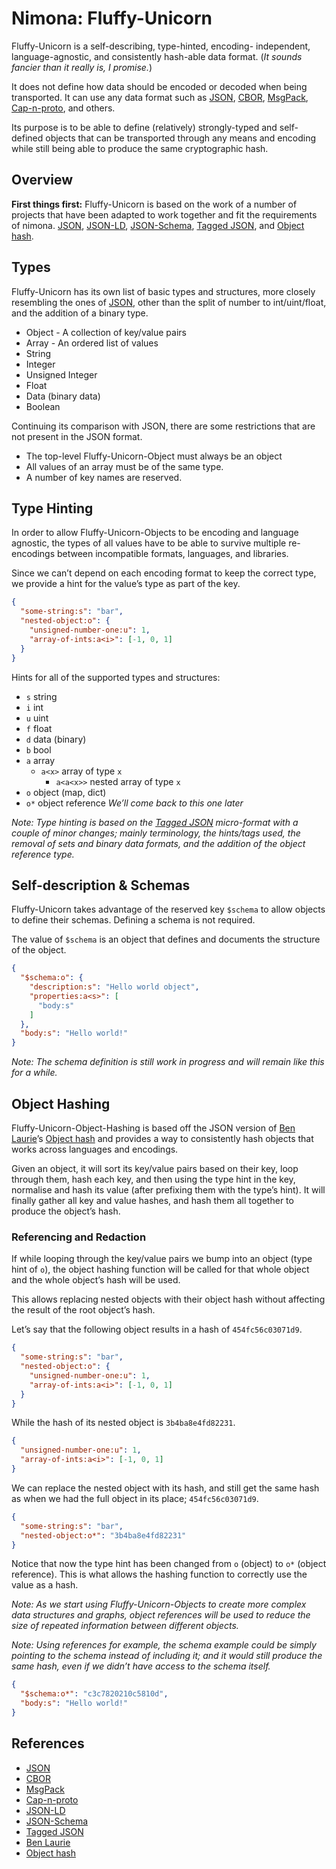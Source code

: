 # Nimona: Fluffy-Unicorn
Fluffy-Unicorn is a self-describing, type-hinted, encoding-
independent, language-agnostic, and consistently hash-able data format.
(_It sounds fancier than it really is, I promise._)

It does not define how data should be encoded or decoded when being transported. It can use any data format such as [JSON], [CBOR], [MsgPack], [Cap-n-proto], and others.

Its purpose is to be able to define (relatively) strongly-typed and self-defined objects that can be transported through any means and encoding while still being able to produce the same cryptographic hash.

## Overview
__First things first:__ Fluffy-Unicorn is based on the work of a number of projects that have been adapted to work together and fit the requirements of nimona. [JSON], [JSON-LD], [JSON-Schema], [Tagged JSON], and [Object hash].

## Types
Fluffy-Unicorn has its own list of basic types and structures, more closely resembling the ones of [JSON], other than the split of number to int/uint/float, and the addition of a binary type.

* Object - A collection of key/value pairs
* Array - An ordered list of values
* String
* Integer
* Unsigned Integer
* Float
* Data (binary data)
* Boolean

Continuing its comparison with JSON, there are some restrictions that are not present in the JSON format.

* The top-level Fluffy-Unicorn-Object must always be an object
* All values of an array must be of the same type.
* A number of key names are reserved.

## Type Hinting
In order to allow Fluffy-Unicorn-Objects to be encoding and language agnostic, the types of all values have to be able to survive multiple re-encodings between incompatible formats, languages, and libraries.

Since we can’t depend on each encoding format to keep the correct type, we provide a hint for the value’s type as part of the key. 

```json
{
  "some-string:s": "bar",
  "nested-object:o": {
    "unsigned-number-one:u": 1,
    "array-of-ints:a<i>": [-1, 0, 1]
  }
}
```

Hints for all of the supported types and structures:

* `s` string
* `i` int
* `u` uint
* `f` float
* `d` data (binary)
* `b` bool
* `a` array
  * `a<x>` array of type `x`
	  * `a<a<x>>` nested array of type `x`
* `o` object (map, dict)
* `o*` object reference _We’ll come back to this one later_

_Note: Type hinting is based on the [Tagged JSON] micro-format with a couple of minor changes; mainly terminology, the hints/tags used, the removal of sets and binary data formats, and the addition of the object reference type._

## Self-description & Schemas
Fluffy-Unicorn takes advantage of the reserved key `$schema` to allow objects to define their schemas. Defining a schema is not required.

The value of `$schema` is an object that defines and documents the structure of the object.

```json
{
  "$schema:o": {
    "description:s": "Hello world object",
    "properties:a<s>": [
      "body:s"
    ]
  },
  "body:s": "Hello world!"
}
```

_Note: The schema definition is still work in progress and will remain like this for a while._

## Object Hashing
Fluffy-Unicorn-Object-Hashing is based off the JSON version of [Ben Laurie]’s [Object hash] and provides a way to consistently hash objects that works across languages and encodings.

Given an object, it will sort its key/value pairs based on their key, loop through them, hash each key, and then using the type hint in the key, normalise and hash its value (after prefixing them with the type’s hint). 
It will finally gather all key and value hashes, and hash them all together to produce the object’s hash.

### Referencing and Redaction
If while looping through the key/value pairs we bump into an object (type hint of `o`), the object hashing function will be called for that whole object and the whole object’s hash will be used.

This allows replacing nested objects with their object hash without affecting the result of the root object’s hash.

Let’s say that the following object results in a hash of `454fc56c03071d9`.
```json
{
  "some-string:s": "bar",
  "nested-object:o": {
    "unsigned-number-one:u": 1,
    "array-of-ints:a<i>": [-1, 0, 1]
  }
}
```

While the hash of its nested object is `3b4ba8e4fd82231`.
```json
{
  "unsigned-number-one:u": 1,
  "array-of-ints:a<i>": [-1, 0, 1]
}
```

We can replace the nested object with its hash, and still get the same hash as when we had the full object in its place; `454fc56c03071d9`.
```json
{
  "some-string:s": "bar",
  "nested-object:o*": "3b4ba8e4fd82231"
}
```

Notice that now the type hint has been changed from `o` (object) to `o*` (object reference). This is what allows the hashing function to correctly use the value as a hash.

_Note: As we start using Fluffy-Unicorn-Objects to create more complex data structures and graphs, object references will be used to reduce the size of repeated information between different objects._

_Note: Using references for example, the schema example could be simply pointing to the schema instead of including it; and it would still produce the same hash, even if we didn’t have access to the schema itself._

```json
{
  "$schema:o*": "c3c7820210c5810d",
  "body:s": "Hello world!"
}
```

## References

* [JSON]
* [CBOR]
* [MsgPack]
* [Cap-n-proto]
* [JSON-LD]
* [JSON-Schema]
* [Tagged JSON]
* [Ben Laurie]
* [Object hash]

[JSON]: https://www.json.org
[CBOR]: http://cbor.io
[MsgPack]: https://msgpack.org
[Cap-n-proto]: https://capnproto.org
[JSON-LD]: https://json-ld.org
[JSON-Schema]: https://json-schema.org
[Tagged JSON]: https://tjson.org
[Ben Laurie]: https://github.com/benlaurie
[Object hash]: https://github.com/benlaurie/objecthash
